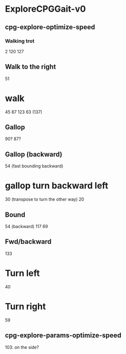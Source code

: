 # ExploreCPGGait-v0

## cpg-explore-optimize-speed

### Walking trot
2
120
127

## Walk to the right
51

# walk
45
87
123
63
(137)

## Gallop
90?
87?

## Gallop (backward)
54 (fast bounding backward)

# gallop turn backward left
30 (transpose to turn the other way)
20

## Bound

54 (backward)
117
69

## Fwd/backward
133

# Turn left
40

# Turn right
59


## cpg-explore-params-optimize-speed

103: on the side?
